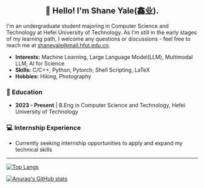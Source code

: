<h2 align="center">👋 Hello! I'm Shane Yale(鑫业).</h2>

I'm an undergraduate student majoring in Computer Science and Technology at Hefei University of Technology. As I'm still in the early stages of my learning path, I welcome any questions or discussions - feel free to reach me at shaneyale@mail.hfut.edu.cn.

- **Interests:** Machine Learning, Large Language Model(LLM), Multimodal LLM, AI for Science  
- **Skills:** C/C++, Python, Pytorch, Shell Scripting, LaTeX
- **Hobbies:** Hiking, Photography

### 📖 Education
- **2023 - Present** | B.Eng in Computer Science and Technology, Hefei University of Technology

### 💻 Internship Experience
- Currently seeking internship opportunities to apply and expand my technical skills

---

[![Top Langs](https://github-readme-stats.vercel.app/api/top-langs/?username=zeta186012&layout=compact&card_width=460)](https://github.com/anuraghazra/github-readme-stats)

[![Anurag's GitHub stats](https://github-readme-stats.vercel.app/api?username=zeta186012&show_icons=true)](https://github.com/anuraghazra/github-readme-stats)

